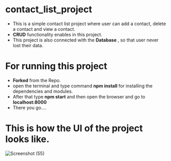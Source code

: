 # contact_list_project
 * This is a simple contact list project where user can add a contact, delete a contact and view a contact.
 * **CRUD** functionality enables in this project.
 * This project is also connected with the **Database** , so that user never lost their data.
 
# For running this project
* **Forked** from the Repo.
* open the terminal and type command **npm install** for installing the dependencies and modules.
* After that type **npm start** and then open the browser and go to **localhost:8000**
* There you go....

# This is how the UI of the project looks like.
![Screenshot (55)](https://user-images.githubusercontent.com/76681745/182008221-2a56f67d-8e6f-4486-97b3-adef06c86cb1.png)

